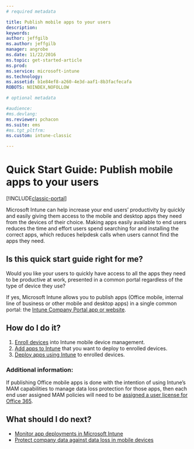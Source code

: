 ```yaml
---
# required metadata

title: Publish mobile apps to your users 
description:
keywords:
author: jeffgilb
ms.author: jeffgilb
manager: angrobe
ms.date: 11/22/2016
ms.topic: get-started-article
ms.prod:
ms.service: microsoft-intune
ms.technology:
ms.assetid: b1e84ef8-a260-4e3d-aaf1-8b3facfecafa
ROBOTS: NOINDEX,NOFOLLOW

# optional metadata

#audience:
#ms.devlang:
ms.reviewer: pchacon
ms.suite: ems
#ms.tgt_pltfrm:
ms.custom: intune-classic

---
```


# Quick Start Guide: Publish mobile apps to your users

[!INCLUDE[classic-portal](../includes/classic-portal.md)]

Microsoft Intune can help increase your end users’ productivity by quickly and easily giving them access to the mobile and desktop apps they need from the devices of their choice. Making apps easily available to end users reduces the time and effort users spend searching for and installing the correct apps, which reduces helpdesk calls when users cannot find the apps they need.   

## Is this quick start guide right for me?
Would you like your users to quickly have access to all the apps they need to be productive at work, presented in a common portal regardless of the type of device they use?

If yes, Microsoft Intune allows you to publish apps (Office mobile, internal line of business or other mobile and desktop apps) in a single common portal: the [Intune Company Portal app or website](/intune-user-help/company-portal-frequently-asked-questions).

## How do I do it?
1.	[Enroll devices](/intune-classic/deploy-use/enroll-devices-in-microsoft-intune) into Intune mobile device management.
2.	[Add apps to Intune](/intune-classic/deploy-use/add-apps-for-mobile-devices-in-microsoft-intune) that you want to deploy to enrolled devices.
3.	[Deploy apps using Intune](/intune-classic/deploy-use/deploy-apps) to enrolled devices.

### Additional information:
If publishing Office mobile apps is done with the intention of using Intune’s MAM capabilities to manage data loss protection for those apps, then each end user assigned MAM policies will need to be [assigned a user license for Office 365](https://support.office.com/article/Assign-or-remove-licenses-for-Office-365-for-business-997596b5-4173-4627-b915-36abac6786dc).

## What should I do next?
- [Monitor app deployments in Microsoft Intune](/intune-classic/deploy-use/monitor-apps-in-microsoft-intune)
- [Protect company data against data loss in mobile devices](/intune-classic/deploy-use/protect-app-data-using-mobile-app-management-policies-with-microsoft-intune)
